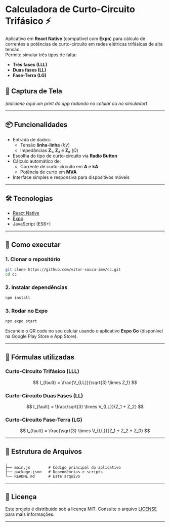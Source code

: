 
# Calculadora de Curto-Circuito Trifásico ⚡

Aplicativo em **React Native** (compatível com **Expo**) para cálculo de correntes e potências de curto-circuito em redes elétricas trifásicas de alta tensão.  
Permite simular três tipos de falta:

- **Três fases (LLL)**
- **Duas fases (LL)**
- **Fase-Terra (LG)**

## 📸 Captura de Tela

*(adicione aqui um print do app rodando no celular ou no simulador)*

---

## 📦 Funcionalidades

- Entrada de dados:
  - Tensão **linha-linha** (*kV*)
  - Impedâncias **Z₁**, **Z₂** e **Z₀** (*Ω*)
- Escolha do tipo de curto-circuito via **Radio Button**
- Cálculo automático de:
  - Corrente de curto-circuito em **A** e **kA**
  - Potência de curto em **MVA**
- Interface simples e responsiva para dispositivos móveis

---

## 🛠️ Tecnologias

- [React Native](https://reactnative.dev/)
- [Expo](https://expo.dev/)
- JavaScript (ES6+)

---

## 🚀 Como executar

### 1. Clonar o repositório
```bash
git clone https://github.com/vitor-souza-ime/cc.git
cd cc
````

### 2. Instalar dependências

```bash
npm install
```

### 3. Rodar no Expo

```bash
npx expo start
```

Escaneie o QR code no seu celular usando o aplicativo **Expo Go** (disponível na Google Play Store e App Store).

---

## 📄 Fórmulas utilizadas

### Curto-Circuito Trifásico (LLL)

$$
I_{fault} = \frac{V_{LL}}{\sqrt{3} \times Z_1}
$$

### Curto-Circuito Duas Fases (LL)

$$
I_{fault} = \frac{\sqrt{3} \times V_{LL}}{Z_1 + Z_2}
$$

### Curto-Circuito Fase-Terra (LG)

$$
I_{fault} = \frac{\sqrt{3} \times V_{LL}}{Z_1 + Z_2 + Z_0}
$$

---

## 📂 Estrutura de Arquivos

```
.
├── main.js        # Código principal do aplicativo
├── package.json   # Dependências e scripts
└── README.md      # Este arquivo
```

---

## 📜 Licença

Este projeto é distribuído sob a licença MIT.
Consulte o arquivo [LICENSE](LICENSE) para mais informações.

---
